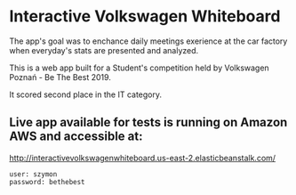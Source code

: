 # Interactive Volkswagen Whiteboard

The app's goal was to enchance daily meetings exerience at the car factory when everyday's stats are presented and analyzed.

This is a web app built for a Student's competition held by Volkswagen Poznań - Be The Best 2019.

It scored second place in the IT category.

## Live app available for tests is running on Amazon AWS and accessible at:
http://interactivevolkswagenwhiteboard.us-east-2.elasticbeanstalk.com/
```
user: szymon
password: bethebest
```

